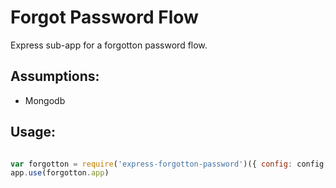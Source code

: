 # Forgot Password Flow

Express sub-app for a forgotton password flow.

## Assumptions:
- Mongodb

## Usage:

```javascript

var forgotton = require('express-forgotton-password')({ config: config, db : db, user : UserModel })
app.use(forgotton.app)

```
